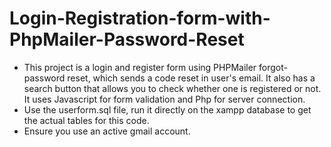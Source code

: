 # Login-Registration-form-with-PhpMailer-Password-Reset
- This project is a login and register form using PHPMailer forgot-password reset, which sends a code reset in user's email. It also has a search button that allows you to check whether one is registered or not. It uses Javascript for form validation and Php for server connection.
- Use the userform.sql file, run it directly on the xampp database to get the actual tables for this code.
- Ensure you use an active gmail account.
